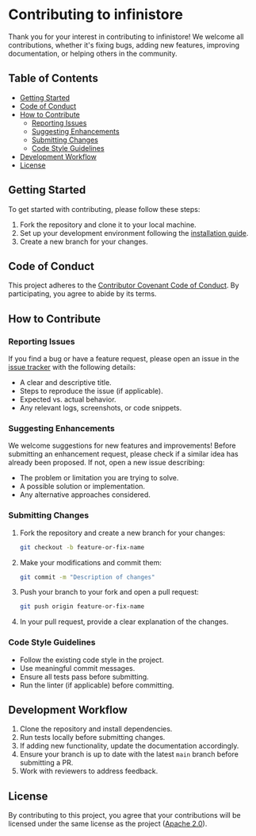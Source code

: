 # Contributing to infinistore

Thank you for your interest in contributing to infinistore! We welcome all contributions, whether it's fixing bugs, adding new features, improving documentation, or helping others in the community.

## Table of Contents

- [Getting Started](#getting-started)
- [Code of Conduct](#code-of-conduct)
- [How to Contribute](#how-to-contribute)
  - [Reporting Issues](#reporting-issues)
  - [Suggesting Enhancements](#suggesting-enhancements)
  - [Submitting Changes](#submitting-changes)
  - [Code Style Guidelines](#code-style-guidelines)
- [Development Workflow](#development-workflow)
- [License](#license)

## Getting Started

To get started with contributing, please follow these steps:

1. Fork the repository and clone it to your local machine.
2. Set up your development environment following the [installation guide](./docs/INSTALLATION.md).
3. Create a new branch for your changes.

## Code of Conduct

This project adheres to the [Contributor Covenant Code of Conduct](./CODE_OF_CONDUCT.md). By participating, you agree to abide by its terms.

## How to Contribute

### Reporting Issues

If you find a bug or have a feature request, please open an issue in the [issue tracker](https://github.com/bd-iaas-us/infiniStore/issues) with the following details:

- A clear and descriptive title.
- Steps to reproduce the issue (if applicable).
- Expected vs. actual behavior.
- Any relevant logs, screenshots, or code snippets.

### Suggesting Enhancements

We welcome suggestions for new features and improvements! Before submitting an enhancement request, please check if a similar idea has already been proposed. If not, open a new issue describing:

- The problem or limitation you are trying to solve.
- A possible solution or implementation.
- Any alternative approaches considered.

### Submitting Changes

1. Fork the repository and create a new branch for your changes:
   ```sh
   git checkout -b feature-or-fix-name
   ```
2. Make your modifications and commit them:
   ```sh
   git commit -m "Description of changes"
   ```
3. Push your branch to your fork and open a pull request:
   ```sh
   git push origin feature-or-fix-name
   ```
4. In your pull request, provide a clear explanation of the changes.

### Code Style Guidelines

- Follow the existing code style in the project.
- Use meaningful commit messages.
- Ensure all tests pass before submitting.
- Run the linter (if applicable) before committing.

## Development Workflow

1. Clone the repository and install dependencies.
2. Run tests locally before submitting changes.
3. If adding new functionality, update the documentation accordingly.
4. Ensure your branch is up to date with the latest `main` branch before submitting a PR.
5. Work with reviewers to address feedback.

## License

By contributing to this project, you agree that your contributions will be licensed under the same license as the project ([Apache 2.0](./LICENSE)).
